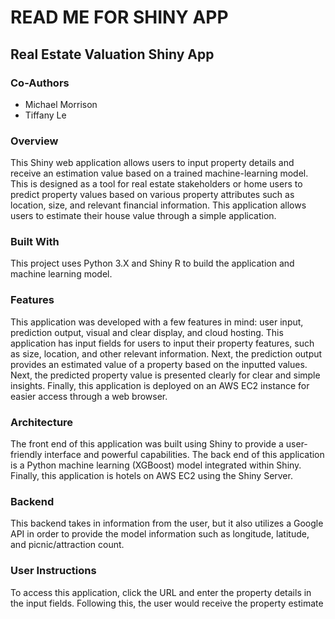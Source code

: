 # READ ME FOR SHINY APP

## Real Estate Valuation Shiny App
### Co-Authors
* Michael Morrison
* Tiffany Le
  
### Overview
This Shiny web application allows users to input property details and receive an estimation value based on a trained machine-learning model. This is designed as a tool for real estate stakeholders or home users to predict property values based on various property attributes such as location, size, and relevant financial information. This application allows users to estimate their house value through a simple application.
### Built With
This project uses Python 3.X and Shiny R to build the application and machine learning model.
### Features
This application was developed with a few features in mind: user input, prediction output, visual and clear display, and cloud hosting. This application has input fields for users to input their property features, such as size, location, and other relevant information. Next, the prediction output provides an estimated value of a property based on the inputted values. Next, the predicted property value is presented clearly for clear and simple insights. Finally, this application is deployed on an AWS EC2 instance for easier access through a web browser.
### Architecture
The front end of this application was built using Shiny to provide a user-friendly interface and powerful capabilities. The back end of this application is a Python machine learning (XGBoost) model integrated within Shiny. Finally, this application is hotels on AWS EC2 using the Shiny Server.

### Backend
This backend takes in information from the user, but it also utilizes a Google API in order to provide the model information such as longitude, latitude, and picnic/attraction count.

### User Instructions
To access this application, click the URL and enter the property details in the input fields. Following this, the user would receive the property estimate


